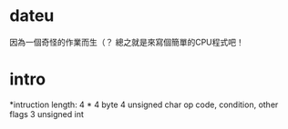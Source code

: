 dateu
=====

因為一個奇怪的作業而生（？
總之就是來寫個簡單的CPU程式吧！

intro
=====
*intruction length: 4 * 4 byte
	4 unsigned char
		op code, condition, other flags
	3 unsigned int
